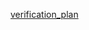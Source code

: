 [verification_plan](https://docs.google.com/spreadsheets/d/e/2PACX-1vRKVBYfrdNXE6oRxeHd0wteiez_OUk924Q1kWwRIrV9504Eo09ba4qxGp6uUE_XwdVax8fwEk2QveiX/pubhtml)
